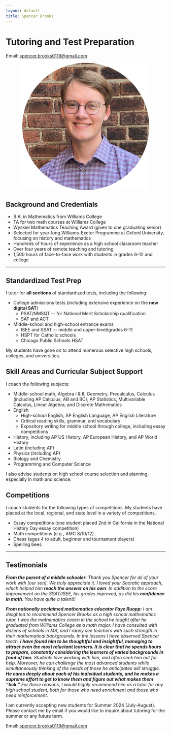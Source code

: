 ```yaml
---
layout: default
title: Spencer Brooks
---
```


# Tutoring and Test Preparation

Email: [spencer.brooks0119@gmail.com](mailto:spencer.brooks0119@gmail.com)

<p align="center">
  <img src="./assets/img/spencer_brooks_portrait.png"/>
</p>

## Background and Credentials
- B.A. in Mathematics from Williams College
- TA for two math courses at Williams College
- Wyskiel Mathematics Teaching Award (given to one graduating senior)
- Selected for year-long Williams-Exeter Programme at Oxford University, focusing on history and mathematics
- Hundreds of hours of experience as a high school classroom teacher
- Over four years of remote teaching and tutoring
- 1,500 hours of face-to-face work with students in grades 6-12 and college

---

## Standardized Test Prep
I tutor for **all sections** of standardized tests, including the following:
- College admissions tests (including extensive experience on the **new digital SAT**)
  - PSAT/NMSQT -- for National Merit Scholarship qualification
  - SAT and ACT
- Middle-school and high-school entrance exams
  - ISEE and SSAT -- middle and upper-level/grades 6-11
  - HSPT for Catholic schools
  - Chicago Public Schools HSAT

My students have gone on to attend numerous selective high schools, colleges, and universities.

## Skill Areas and Curricular Subject Support
I coach the following subjects:
- Middle-school math, Algebra I & II, Geometry, Precalculus, Calculus (including AP Calculus, AB and BC), AP Statistics, Multivariable Calculus, Linear Algebra, and Discrete Mathematics
- English
  - High-school English, AP English Language, AP English Literature
  - Critical reading skills, grammar, and vocabulary
  - Expository writing for middle school through college, including essay competitions
- History, including AP US History, AP European History, and AP World History
- Latin (including AP)
- Physics (including AP)
- Biology and Chemistry
- Programming and Computer Science

I also advise students on high school course selection and planning, especially in math and science.

## Competitions
I coach students for the following types of competitions. My students have placed at the local, regional, and state level in a variety of competitions.
- Essay competitions (one student placed 2nd in California in the National History Day essay competition)
- Math competitions (e.g., AMC 8/10/12)
- Chess (ages 4 to adult, beginner and tournament players)
- Spelling bees

---

## Testimonials

_**From the parent of a middle schooler**: Thank you Spencer for all of your work with \[our son\]. We truly appreciate it. I loved your Socratic approach, which helped him **reach the answer on his own**. In addition to the score improvement on the SSAT/ISEE, his grades improved, as did his **confidence in math**. You have quite a talent!!_

_**From nationally acclaimed mathematics educator Faye Ruopp**: I am delighted to recommend Spencer Brooks as a high school mathematics tutor.  I was the mathematics coach in the school he taught after he graduated from Williams College as a math major. I have consulted with dozens of schools in MA, and I rarely see teachers with such strength in their mathematical backgrounds. In the lessons I have observed Spencer teach, **I have found him to be thoughtful and insightful, managing to attract even the most reluctant learners.  It is clear that he spends hours to prepare, constantly considering the learners of varied backgrounds in front of him.** Students love working with him, and often seek him out for help. Moreover, he can challenge the most advanced students while simultaneously thinking of the needs of those he anticipates will struggle. **He cares deeply about each of his individual students, and he makes a supreme effort to get to know them and figure out what makes them “tick.”**  For these reasons, I would highly recommend him as a tutor for any high school student, both for those who need enrichment and those who need reinforcement._

I am currently accepting new students for Summer 2024 (July-August). Please contact me by email if you would like to inquire about tutoring for the summer or any future term.

Email: [spencer.brooks0119@gmail.com](mailto:spencer.brooks0119@gmail.com)

